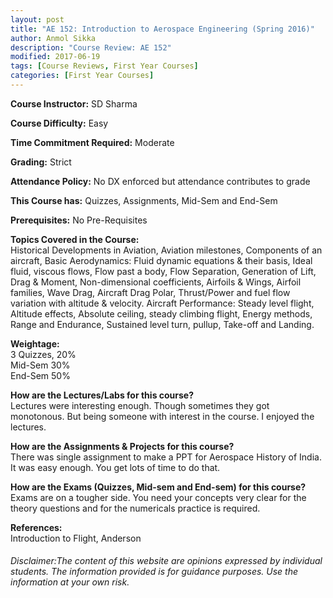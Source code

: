 ```yaml
---
layout: post
title: "AE 152: Introduction to Aerospace Engineering (Spring 2016)"
author: Anmol Sikka
description: "Course Review: AE 152"
modified: 2017-06-19
tags: [Course Reviews, First Year Courses]
categories: [First Year Courses]
---
```


**Course Instructor:** SD Sharma

**Course Difficulty:** Easy

**Time Commitment Required:** Moderate

**Grading:** Strict

**Attendance Policy:** No DX enforced but attendance contributes to grade

**This Course has:** Quizzes, Assignments, Mid-Sem and End-Sem

**Prerequisites:** No Pre-Requisites

**Topics Covered in the Course:**  
Historical Developments in Aviation, Aviation milestones, Components of an
aircraft, Basic Aerodynamics: Fluid dynamic equations & their basis, Ideal fluid, viscous flows, Flow past a body, Flow Separation, Generation of Lift, Drag & Moment, Non-dimensional coefficients, Airfoils & Wings, Airfoil families, Wave Drag, Aircraft Drag Polar, Thrust/Power and fuel flow variation with altitude & velocity. Aircraft Performance: Steady level flight, Altitude effects, Absolute ceiling, steady climbing flight, Energy methods, Range and Endurance, Sustained level turn, pullup, Take-off and Landing.

**Weightage:**  
3 Quizzes, 20%  
Mid-Sem 30%  
End-Sem 50%

**How are the Lectures/Labs for this course?**  
Lectures were interesting enough. Though sometimes they got monotonous. But being someone with interest in the course. I enjoyed the lectures.

**How are the Assignments & Projects for this course?**  
There was single assignment to make a PPT for Aerospace History of India. It was easy enough. You get lots of time to do that.

**How are the Exams (Quizzes, Mid-sem and End-sem) for this course?**  
Exams are on a tougher side. You need your concepts very clear for the theory questions and for the numericals practice is required. 

**References:**  
Introduction to Flight, Anderson

###### Disclaimer:The content of this website are opinions expressed by individual students. The information provided is for guidance purposes. Use the information at your own risk. 
